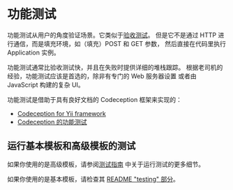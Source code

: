 功能测试
================

功能测试从用户的角度验证场景。它类似于[验收测试](test-acceptance.md)。
但是它不是通过 HTTP 进行通信，而是填充环境，如（填充）POST 和 GET 参数，
然后直接在代码里执行 Application 实例。

功能测试通常比验收测试快，并且在失败时提供详细的堆栈跟踪。
根据老司机的经验，功能测试应该是首选的，除非有专门的 Web 服务器设置
或者由 JavaScript 构建的复杂 UI。

功能测试是借助于具有良好文档的 Codeception 框架来实现的：

- [Codeception for Yii framework](https://codeception.com/for/yii)
- [Codeception 的功能测试](https://codeception.com/docs/04-FunctionalTests)

## 运行基本模板和高级模板的测试

如果你使用的是高级模板，请参阅[测试指南](https://github.com/yiisoft/yii2-app-advanced/blob/master/docs/guide/start-testing.md)
中关于运行测试的更多细节。  

如果你使用的是基本模板，请检查其 [README "testing" 部分](https://github.com/yiisoft/yii2-app-basic/blob/master/README.md#testing)。
